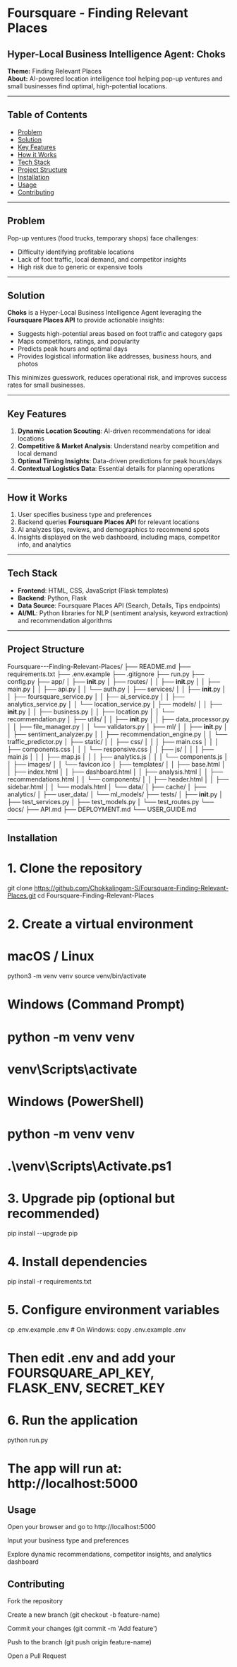 # Foursquare - Finding Relevant Places

## Hyper-Local Business Intelligence Agent: Choks

**Theme:** Finding Relevant Places  
**About:** AI-powered location intelligence tool helping pop-up ventures and small businesses find optimal, high-potential locations.  

---

## Table of Contents

- [Problem](#problem)  
- [Solution](#solution)  
- [Key Features](#key-features)  
- [How it Works](#how-it-works)  
- [Tech Stack](#tech-stack)  
- [Project Structure](#project-structure)  
- [Installation](#installation)  
- [Usage](#usage)  
- [Contributing](#contributing)  

---

## Problem

Pop-up ventures (food trucks, temporary shops) face challenges:

- Difficulty identifying profitable locations  
- Lack of foot traffic, local demand, and competitor insights  
- High risk due to generic or expensive tools  

---

## Solution

**Choks** is a Hyper-Local Business Intelligence Agent leveraging the **Foursquare Places API** to provide actionable insights:

- Suggests high-potential areas based on foot traffic and category gaps  
- Maps competitors, ratings, and popularity  
- Predicts peak hours and optimal days  
- Provides logistical information like addresses, business hours, and photos  

This minimizes guesswork, reduces operational risk, and improves success rates for small businesses.

---

## Key Features

1. **Dynamic Location Scouting**: AI-driven recommendations for ideal locations  
2. **Competitive & Market Analysis**: Understand nearby competition and local demand  
3. **Optimal Timing Insights**: Data-driven predictions for peak hours/days  
4. **Contextual Logistics Data**: Essential details for planning operations  

---

## How it Works

1. User specifies business type and preferences  
2. Backend queries **Foursquare Places API** for relevant locations  
3. AI analyzes tips, reviews, and demographics to recommend spots  
4. Insights displayed on the web dashboard, including maps, competitor info, and analytics  

---

## Tech Stack

- **Frontend**: HTML, CSS, JavaScript (Flask templates)  
- **Backend**: Python, Flask  
- **Data Source**: Foursquare Places API (Search, Details, Tips endpoints)  
- **AI/ML**: Python libraries for NLP (sentiment analysis, keyword extraction) and recommendation algorithms  

---

## Project Structure

Foursquare---Finding-Relevant-Places/
├── README.md
├── requirements.txt
├── .env.example
├── .gitignore
├── run.py
├── config.py
├── app/
│   ├── __init__.py
│   ├── routes/
│   │   ├── __init__.py
│   │   ├── main.py
│   │   ├── api.py
│   │   └── auth.py
│   ├── services/
│   │   ├── __init__.py
│   │   ├── foursquare_service.py
│   │   ├── ai_service.py
│   │   ├── analytics_service.py
│   │   └── location_service.py
│   ├── models/
│   │   ├── __init__.py
│   │   ├── business.py
│   │   ├── location.py
│   │   └── recommendation.py
│   ├── utils/
│   │   ├── __init__.py
│   │   ├── data_processor.py
│   │   ├── file_manager.py
│   │   └── validators.py
│   ├── ml/
│   │   ├── __init__.py
│   │   ├── sentiment_analyzer.py
│   │   ├── recommendation_engine.py
│   │   └── traffic_predictor.py
│   ├── static/
│   │   ├── css/
│   │   │   ├── main.css
│   │   │   ├── components.css
│   │   │   └── responsive.css
│   │   ├── js/
│   │   │   ├── main.js
│   │   │   ├── map.js
│   │   │   ├── analytics.js
│   │   │   └── components.js
│   │   ├── images/
│   │   └── favicon.ico
│   ├── templates/
│   │   ├── base.html
│   │   ├── index.html
│   │   ├── dashboard.html
│   │   ├── analysis.html
│   │   ├── recommendations.html
│   │   └── components/
│   │       ├── header.html
│   │       ├── sidebar.html
│   │       └── modals.html
│   └── data/
│       ├── cache/
│       ├── analytics/
│       ├── user_data/
│       └── ml_models/
├── tests/
│   ├── __init__.py
│   ├── test_services.py
│   ├── test_models.py
│   └── test_routes.py
└── docs/
    ├── API.md
    ├── DEPLOYMENT.md
    └── USER_GUIDE.md

    
---

## Installation

# 1. Clone the repository
git clone https://github.com/Chokkalingam-S/Foursquare-Finding-Relevant-Places.git
cd Foursquare-Finding-Relevant-Places

# 2. Create a virtual environment
# macOS / Linux
python3 -m venv venv
source venv/bin/activate

# Windows (Command Prompt)
# python -m venv venv
# venv\Scripts\activate

# Windows (PowerShell)
# python -m venv venv
# .\venv\Scripts\Activate.ps1

# 3. Upgrade pip (optional but recommended)
pip install --upgrade pip

# 4. Install dependencies
pip install -r requirements.txt

# 5. Configure environment variables
cp .env.example .env    # On Windows: copy .env.example .env
# Then edit .env and add your FOURSQUARE_API_KEY, FLASK_ENV, SECRET_KEY

# 6. Run the application
python run.py

# The app will run at: http://localhost:5000


## Usage

Open your browser and go to http://localhost:5000

Input your business type and preferences

Explore dynamic recommendations, competitor insights, and analytics dashboard

## Contributing

Fork the repository

Create a new branch (git checkout -b feature-name)

Commit your changes (git commit -m 'Add feature')

Push to the branch (git push origin feature-name)

Open a Pull Request

